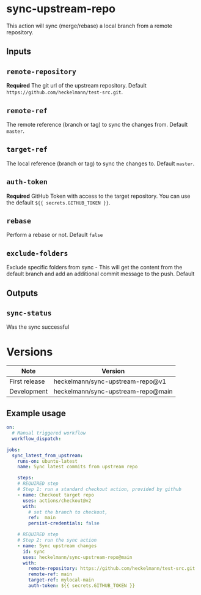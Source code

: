 # sync-upstream-repo

This action will sync (merge/rebase) a local branch from a remote repository.

## Inputs

## `remote-repository`

**Required** The git url of the upstream repository. Default `https://github.com/heckelmann/test-src.git`.

## `remote-ref`

The remote reference (branch or tag) to sync the changes from. Default `master`.

## `target-ref`

The local reference (branch or tag) to sync the changes to. Default `master`.

## `auth-token`

**Required** GitHub Token with access to the target repository. You can use the default `${{ secrets.GITHUB_TOKEN }}`.

## `rebase`
    
Perform a rebase or not. Default `false`

## `exclude-folders`
    
Exclude specific folders from sync - This will get the content from the default branch and add an additional commit message to the push. Default ` `

## Outputs

## `sync-status`

Was the sync successful

# Versions

| Note | Version |
|---|---|
| First release | heckelmann/sync-upstream-repo@v1 |
| Development | heckelmann/sync-upstream-repo@main |


## Example usage

```yaml
on:
  # Manual triggered workflow
  workflow_dispatch:

jobs:  
  sync_latest_from_upstream:
    runs-on: ubuntu-latest
    name: Sync latest commits from upstream repo

    steps:
    # REQUIRED step
    # Step 1: run a standard checkout action, provided by github
    - name: Checkout target repo
      uses: actions/checkout@v2
      with:
        # set the branch to checkout,
        ref:  main
        persist-credentials: false

    # REQUIRED step
    # Step 2: run the sync action
    - name: Sync upstream changes
      id: sync
      uses: heckelmann/sync-upstream-repo@main
      with:
        remote-repository: https://github.com/heckelmann/test-src.git
        remote-ref: main
        target-ref: mylocal-main
        auth-token: ${{ secrets.GITHUB_TOKEN }}

```